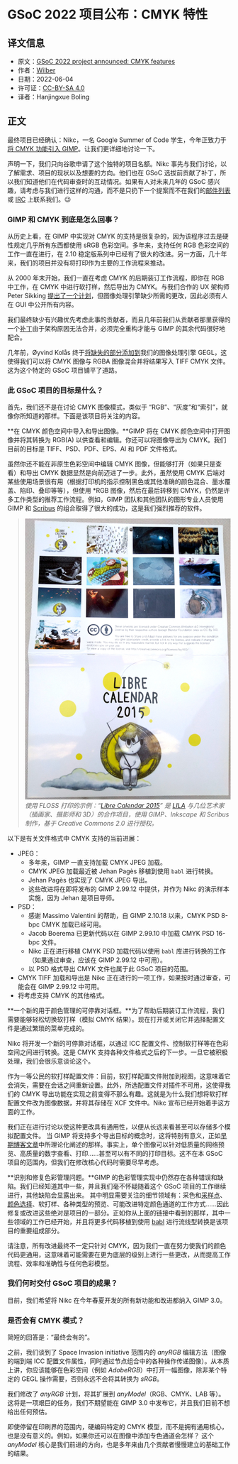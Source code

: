 # GSoC 2022 项目公布：CMYK 特性

## 译文信息

- 原文：[GSoC 2022 project announced: CMYK features](https://www.gimp.org/news/2022/06/03/cmyk-in-gsoc-2022/)
- 作者：[Wilber](https://www.gimp.org/author/wilber.html)
- 日期：2022-06-04
- 许可证：[CC-BY-SA 4.0](https://creativecommons.org/licenses/by-sa/4.0/)
- 译者：Hanjingxue Boling

## 正文

最终项目已经确认：Nikc，一名 Google Summer of Code 学生，今年正致力于[将 CMYK 功能引入 GIMP](https://summerofcode.withgoogle.com/programs/2022/projects/x9DLkUcC)。让我们更详细地讨论一下。

声明一下，我们只向谷歌申请了这个独特的项目名额。Nikc 事先与我们讨论，以了解需求、项目的现状以及想要的方向。他们也在 GSoC 选拔前贡献了补丁，所以我们知道他们在代码审查时的互动情况。如果有人对未来几年的 GSoC 感兴趣，请考虑与我们进行这样的沟通，而不是只扔下一个提案而不在我们的[邮件列表](https://www.gimp.org/discuss.html#mailing-lists)或 [IRC](https://www.gimp.org/discuss.html#irc-matrix) 上联系我们。😉

### GIMP 和 CMYK 到底是怎么回事？

从历史上看，在 GIMP 中实现对 CMYK 的支持是很复杂的，因为该程序过去是硬性规定几乎所有东西都使用 sRGB 色彩空间。多年来，支持任何 RGB 色彩空间的工作一直在进行，在 2.10 稳定版系列中已经有了很大的改进。另一方面，几十年来，我们的项目并没有将打印作为主要的工作流程来推动。

从 2000 年末开始，我们一直在考虑 CMYK 的后期装订工作流程，即你在 RGB 中工作，在 CMYK 中进行软打样，然后导出为 CMYK。与我们合作的 UX 架构师 Peter Sikking [提出了一个计划](http://blog.mmiworks.net/2009/05/gimp-enter.html)，但图像处理引擎缺少所需的更改，因此必须有人在 GUI 中公开所有内容。

我们最终缺少有兴趣优先考虑此事的贡献者，而且几年前我们从贡献者那里获得的一个[补丁](https://gitlab.gnome.org/GNOME/gimp/-/issues/356)由于架构原因无法合并，必须完全重构才能与 GIMP 的其余代码很好地配合。

几年前，Øyvind Kolås 终于[将缺失的部分添加到](https://www.patreon.com/posts/cmyk-progress-22901518)我们的图像处理引擎 GEGL，这使得我们可以将 CMYK 图像与 RGBA 图像混合并将结果写入 TIFF CMYK 文件。这为这个特定的 GSoC 项目铺平了道路。

### 此 GSoC 项目的目标是什么？

首先，我们还不是在讨论 CMYK 图像模式，类似于 “RGB”、“灰度”和“索引”，就像你所知道的那样。下面是该项目将关注的内容。

**在 CMYK 颜色空间中导入和导出图像。**GIMP 将在 CMYK 颜色空间中打开图像并将其转换为 RGB(A) 以供查看和编辑。你还可以将图像导出为 CMYK。我们目前的目标是 TIFF、PSD、PDF、EPS、AI 和 PDF 文件格式。

虽然你还不能在非原生色彩空间中编辑 CMYK 图像，但能够打开（如果只是查看）和导出 CMYK 数据显然是向前迈进了一步。此外，虽然使用 CMYK 后端对某些使用场景很有用（根据打印机的指示控制黑色或其他准确的颜色混合、墨水覆盖、陷印、叠印等等），但使用 *RGB 图像，然后在最后转移到 CMYK，仍然是许多工作类型的推荐工作流程。例如，GIMP 团队和其他团队的图形专业人员使用 GIMP 和 [Scribus](https://www.scribus.net/) 的组合取得了很大的成功，这是我们强烈推荐的软件。

>![01](./assets/gimp-libre-calendar-2015-printed.jpg)
>*使用 FLOSS 打印的示例：“[Libre Calendar 2015](https://librecal2015.libreart.info/)” 是 [LILA](https://libreart.info/) 与几位艺术家（插画家、摄影师和 3D）的合作项目，使用 GIMP、Inkscape 和 Scribus 制作，基于 Creative Commons 2.0 进行授权。*

以下是有关文件格式中 CMYK 支持的当前进展：

- JPEG：  
    - 多年来，GIMP 一直支持加载 CMYK JPEG 加载。  
    - CMYK JPEG 加载最近被 Jehan Pagès 移植到使用 `babl` 进行转换。  
    - Jehan Pagès 也实现了 CMYK JPEG 导出。  
    - 这些改进将在即将发布的 GIMP 2.99.12 中提供，并作为 Nikc 的演示样本实施，因为 Jehan 是项目导师。  
- PSD：
    - 感谢 Massimo Valentini 的帮助，自 GIMP 2.10.18 以来，CMYK PSD 8-bpc CMYK 加载已经可用。  
    - Jacob Boerema 已更新代码以在 GIMP 2.99.10 中加载 CMYK PSD 16-bpc 文件。  
    - Nikc 正在进行移植 CMYK PSD 加载代码以使用 `babl` 库进行转换的工作（如果通过审查，应该在 GIMP 2.99.12 中可用）。  
    - 以 PSD 格式导出 CMYK 文件也属于此 GSoC 项目的范围。
- CMYK TIFF 加载和导出是 Nikc 正在进行的一项工作，如果按时通过审查，可能会在 GIMP 2.99.12 中可用。
- 将考虑支持 CMYK 的其他格式。

**一个新的用于颜色管理的可停靠对话框。**为了帮助后期装订工作流程，我们需要能够轻松切换软打样（模拟 CMYK 结果）。现在打开或关闭它并选择配置文件是通过繁琐的菜单完成的。

Nikc 将开发一个新的可停靠对话框，以通过 ICC 配置文件、控制软打样等在色彩空间之间进行转换。这是 CMYK 支持各种文件格式之后的下一步。一旦它被积极处理，我们会很乐意谈论这个。

作为一等公民的软打样配置文件：目前，软打样配置文件附加到视图，这意味着它会消失，需要在会话之间重新设置。此外，所选配置文件对插件不可用，这使得我们的 CMYK 导出功能在实现之前变得不那么有趣。这就是为什么我们想将软打样配置文件改为图像数据，并将其存储在 XCF 文件中。Nikc 宣布已经开始着手这方面的工作。

我们正在进行讨论以使这种更改具有通用性，以便从长远来看甚至可以存储多个模拟配置文件。 当 GIMP 将支持多个导出目标的概念时，这将特别有意义，正如[早期博客文章](https://girinstud.io/news/2015/09/improving-the-export-process-in-gimp/)中所理论化阐述的那样。事实上，单个图像可以针对低质量的网络预览、高质量的数字查看、打印……甚至可以有不同的打印目标。这不在本 GSoC 项目的范围内，但我们在修改核心代码时需要尽早考虑。

**识别和修复色彩管理问题。**GIMP 的色彩管理实现中仍然存在各种错误和缺陷。我们已经知道其中一些，并且我们毫不怀疑随着这个 GSoC 项目的工作继续进行，其他缺陷会显露出来。 其中明显需要关注的细节领域有：采色和[采样点](https://gitlab.gnome.org/GNOME/gimp/-/merge_requests/589)、[颜色选择](https://gitlab.gnome.org/GNOME/gimp/-/merge_requests/633)、软打样、各种类型的预览、可能改进特定颜色通道的工作方式……因此修复或改进这些绝对是项目的一部分。正如你从上面的链接中看到的那样，其中一些领域的工作已经开始，并且将更多代码移植到使用 [babl](https://gegl.org/babl/) 进行流线型转换是该项目的重要组成部分。

请注意，所有改进最终不一定只针对 CMYK，因为我们一直在努力使我们的颜色代码更通用，这意味着可能需要在更为底层的级别上进行一些更改，从而提高工作流程、效率和准确性与任何色彩模型。

### 我们何时交付 GSoC 项目的成果？

目前，我们希望将 Nikc 在今年春夏开发的所有新功能和改进都纳入 GIMP 3.0。

### 是否会有 CMYK 模式？

简短的回答是：“最终会有的”。

之前，我们谈到了 Space Invasion initiative 范围内的 *anyRGB* 编辑方法（图像的端到端 ICC 配置文件属性，同时通过节点组合中的各种操作传递图像）。从本质上讲，你应该能够在色彩空间（例如 *AdobeRGB*）中打开一幅图像，除非某个特定的 GEGL 操作需要，否则永远不会将其转换为 *sRGB*。

我们修改了 *anyRGB* 计划，将其扩展到 *anyModel*（RGB、CMYK、LAB 等）。这将是一项艰巨的任务，我们不期望能在 GIMP 3.0 中发布它，并且我们目前不想给出任何预估。

即使停留在印刷界的范围内，硬编码特定的 CMYK 模型，而不是拥有通用核心，也是没有意义的。例如，如果你还可以在图像中添加专色通道会怎样？ 这个 *anyModel* 核心是我们前进的方向，也是多年来由几个贡献者慢慢建立的基础工作的结果。